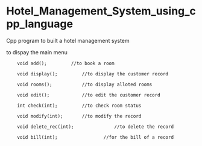 # Hotel_Management_System_using_cpp_language
Cpp program to built a hotel management system 

to dispay the main menu

        void add();			//to book a room
        
        void display(); 		//to display the customer record
        
        void rooms();			//to display alloted rooms
        
        void edit();			//to edit the customer record
        
        int check(int);			//to check room status
        
        void modify(int);		//to modify the record
        
        void delete_rec(int);		        //to delete the record
        
        void bill(int);                 //for the bill of a record
